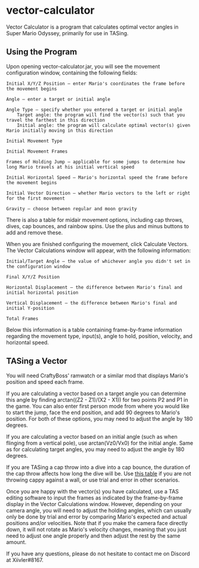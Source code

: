 # vector-calculator
Vector Calculator is a program that calculates optimal vector angles in Super Mario Odyssey, primarily for use in TASing.

## Using the Program
Upon opening vector-calculator.jar, you will see the movement configuration window, containing the following fields:

    Initial X/Y/Z Position – enter Mario's coordinates the frame before the movement begins

    Angle – enter a target or initial angle

    Angle Type – specify whether you entered a target or initial angle
        Target angle: the program will find the vector(s) such that you travel the farthest in this direction
        Initial angle: the program will calculate optimal vector(s) given Mario initially moving in this direction
        
    Initial Movement Type
    
    Initial Movement Frames
    
    Frames of Holding Jump – applicable for some jumps to determine how long Mario travels at his initial vertical speed
    
    Initial Horizontal Speed – Mario's horizontal speed the frame before the movement begins
    
    Initial Vector Direction – whether Mario vectors to the left or right for the first movement
    
    Gravity – choose between regular and moon gravity

There is also a table for midair movement options, including cap throws, dives, cap bounces, and rainbow spins. Use the plus and minus buttons to add and remove these.

When you are finished configuring the movement, click Calculate Vectors. The Vector Calculations window will appear, with the following information:

    Initial/Target Angle – the value of whichever angle you didn't set in the configuration window
    
    Final X/Y/Z Position
    
    Horizontal Displacement – the difference between Mario's final and initial horizontal position
    
    Vertical Displacement – the difference between Mario's final and initial Y-position
    
    Total Frames

Below this information is a table containing frame-by-frame information regarding the movement type, input(s), angle to hold, position, velocity, and horizontal speed.

## TASing a Vector

You will need CraftyBoss' ramwatch or a similar mod that displays Mario's position and speed each frame.

If you are calculating a vector based on a target angle you can determine this angle by finding arctan((Z2 - Z1)/(X2 - X1)) for two points P2 and P1 in the game. You can also enter first person mode from where you would like to start the jump, face the end position, and add 90 degrees to Mario's position. For both of these options, you may need to adjust the angle by 180 degrees.

If you are calculating a vector based on an initial angle (such as when flinging from a vertical pole), use arctan(Vz0/Vx0) for the initial angle. Same as for calculating target angles, you may need to adjust the angle by 180 degrees.

If you are TASing a cap throw into a dive into a cap bounce, the duration of the cap throw affects how long the dive will be. Use [this table](https://docs.google.com/spreadsheets/d/1_MpaK-Ym6sUGMppYo0vVH_JIwWFEt6G1nwNJ_na5e0I/edit#gid=241883068&range=B28) if you are not throwing cappy against a wall, or use trial and error in other scenarios.

Once you are happy with the vector(s) you have calculated, use a TAS editing software to input the frames as indicated by the frame-by-frame display in the Vector Calculations window. However, depending on your camera angle, you will need to adjust the holding angles, which can usually only be done by trial and error by comparing Mario's expected and actual positions and/or velocities. Note that if you make the camera face directly down, it will not rotate as Mario's velocity changes, meaning that you just need to adjust one angle properly and then adjust the rest by the same amount.

If you have any questions, please do not hesitate to contact me on Discord at Xiivler#8167.
